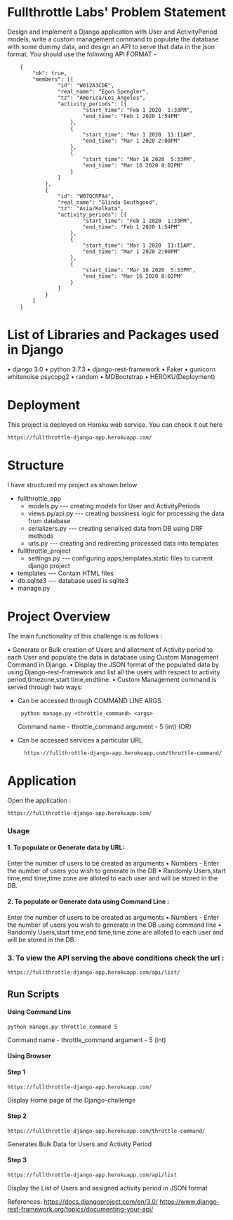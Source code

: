 # Fullthrottle Labs' Problem Statement

Design and implement a Django application with User and ActivityPeriod models, write
a custom management command to populate the database with some dummy data, and design
an API to serve that data in the json format.
You should use the following API FORMAT -     

        {
            "ok": true,
            "members": [{
                    "id": "W012A3CDE",
                    "real_name": "Egon Spengler",
                    "tz": "America/Los_Angeles",
                    "activity_periods": [{
                            "start_time": "Feb 1 2020  1:33PM",
                            "end_time": "Feb 1 2020 1:54PM"
                        },
                        {
                            "start_time": "Mar 1 2020  11:11AM",
                            "end_time": "Mar 1 2020 2:00PM"
                        },
                        {
                            "start_time": "Mar 16 2020  5:33PM",
                            "end_time": "Mar 16 2020 8:02PM"
                        }
                    ]
                },
                {
                    "id": "W07QCRPA4",
                    "real_name": "Glinda Southgood",
                    "tz": "Asia/Kolkata",
                    "activity_periods": [{
                            "start_time": "Feb 1 2020  1:33PM",
                            "end_time": "Feb 1 2020 1:54PM"
                        },
                        {
                            "start_time": "Mar 1 2020  11:11AM",
                            "end_time": "Mar 1 2020 2:00PM"
                        },
                        {
                            "start_time": "Mar 16 2020  5:33PM",
                            "end_time": "Mar 16 2020 8:02PM"
                        }
                    ]
                }
            ]
        }

# List of Libraries and Packages used in Django

• django 3.0
• python 3.7.3
• django-rest-framework
• Faker 
• gunicorn whitenoise psycopg2
• random
• MDBootstrap 
• HEROKU(Deployment)

# Deployment
This project is deployed on Heroku web service. You can check it out here

    https://fullthrottle-django-app.herokuapp.com/
# Structure
I have structured my project as shown below
- fullthrottle_app
    - models.py             --- creating models for User and ActivityPeriods 
    - views.py/api.py       --- creating bussiness logic for processing the data from database 
    - serializers.py        --- creating serialised data from DB using DRF methods
    - urls.py               --- creating and redirecting processed data into templates 
- fullthrottle_project
    - settings.py           --- configuring apps,templates,static files to current django project
- templates                 --- Contain HTML files
- db.sqlite3                --- database used is sqlite3
- manage.py

# Project Overview

The main functionality of this challenge is as follows : 

•  Generate or Bulk creation of Users and allotment of Activity period to each User and populate the data in database using Custom Management Command in Django.
•  Display the JSON format of the populated data by using Django-rest-framework and list all the users with respect to activity period,timezone,start time,endtime.
•  Custom Management command is served through two ways:
 - Can be accessed through COMMAND LINE ARGS 

        python manage.py <throttle_command> <args>
           
    Command name - throttle_command
    argument     - 5 (int)
 (OR)
- Can be accessed services a particular URL
 
        https://fullthrottle-django-app.herokuapp.com/throttle-command/

# Application
Open the application : 
    
    https://fullthrottle-django-app.herokuapp.com/
### Usage
#### 1. To populate or Generate data by URL: 

Enter the number of users to be created as arguments
• Numbers - Enter the number of users you wish to generate in the DB
• Randomly Users,start time,end time,time zone are alloted to each user and will be stored in the DB.

#### 2. To populate or Generate data using Command Line : 
Enter the number of users to be created as arguments
• Numbers - Enter the number of users you wish to generate in the DB using command line
• Randomly Users,start time,end time,time zone are alloted to each user and will be stored in the DB.
### 3. To view the API serving the above conditions check the url :      
    
    https://fullthrottle-django-app.herokuapp.com/api/list/ 

## Run Scripts
#### Using Command Line
    python manage.py throttle_command 5
    
Command name - throttle_command
argument     - 5 (int)

#### Using Browser
#### Step 1 

    https://fullthrottle-django-app.herokuapp.com/
  
  Display Home page of the Django-challenge 
  
#### Step 2


    https://fullthrottle-django-app.herokuapp.com/throttle-command/
    
 Generates Bulk Data for Users and Activity Period 
    
#### Step 3 

    https://fullthrottle-django-app.herokuapp.com/api/list
    
Display the List of Users and assigned activity period in JSON format

References:
https://docs.djangoproject.com/en/3.0/
https://www.django-rest-framework.org/topics/documenting-your-api/




